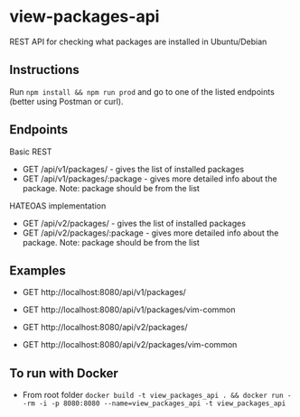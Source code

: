 # view-packages-api

REST API for checking what packages are installed in Ubuntu/Debian

## Instructions

Run `npm install && npm run prod` and go to one of the listed endpoints (better using Postman or curl).

## Endpoints

Basic REST

- GET /api/v1/packages/ - gives the list of installed packages
- GET /api/v1/packages/:package - gives more detailed info about the package. Note: package should be from the list

HATEOAS implementation

- GET /api/v2/packages/ - gives the list of installed packages
- GET /api/v2/packages/:package - gives more detailed info about the package. Note: package should be from the list

## Examples

- GET http://localhost:8080/api/v1/packages/
- GET http://localhost:8080/api/v1/packages/vim-common

- GET http://localhost:8080/api/v2/packages/
- GET http://localhost:8080/api/v2/packages/vim-common

## To run with Docker

- From root folder `docker build -t view_packages_api . && docker run --rm -i -p 8080:8080 --name=view_packages_api -t view_packages_api`
